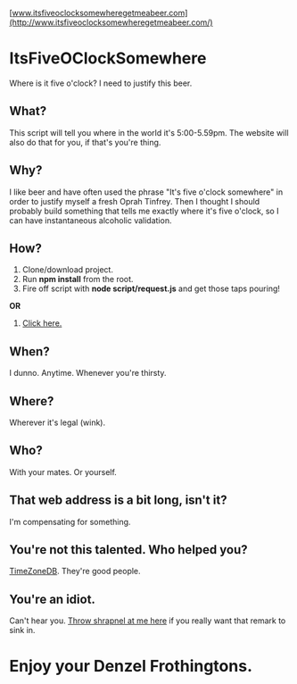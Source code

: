 [www.itsfiveoclocksomewheregetmeabeer.com](http://www.itsfiveoclocksomewheregetmeabeer.com/)

# ItsFiveOClockSomewhere
Where is it five o'clock? I need to justify this beer.

## What?
This script will tell you where in the world it's 5:00-5.59pm. The website will also do that for you, if that's you're thing. 

## Why?
I like beer and have often used the phrase "It's five o'clock somewhere" in order to justify myself a fresh Oprah Tinfrey. Then I thought I should probably build something that tells me exactly where it's five o'clock, so I can have instantaneous alcoholic validation.

## How?
1. Clone/download project.
2. Run **npm install** from the root.
3. Fire off script with **node script/request.js** and get those taps pouring!

**OR**

1. [Click here.](http://www.itsfiveoclocksomewheregetmeabeer.com/)

## When?
I dunno. Anytime. Whenever you're thirsty. 

## Where?
Wherever it's legal (wink).

## Who?
With your mates. Or yourself.

## That web address is a bit long, isn't it?
I'm compensating for something.

## You're not this talented. Who helped you?
[TimeZoneDB](https://timezonedb.com/). They're good people.

## You're an idiot.
Can't hear you. [Throw shrapnel at me here](https://buymeacoff.ee/LoveTheQ) if you really want that remark to sink in.

# Enjoy your Denzel Frothingtons.
